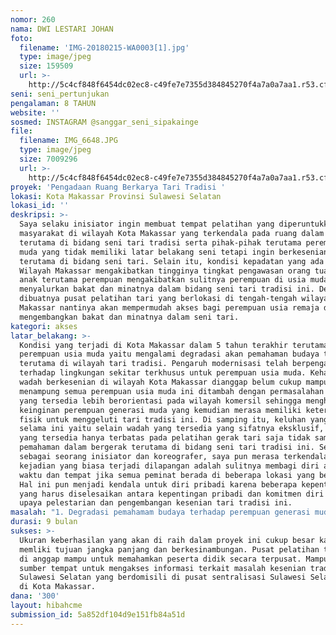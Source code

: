 ```yaml
---
nomor: 260
nama: DWI LESTARI JOHAN
foto:
  filename: 'IMG-20180215-WA0003[1].jpg'
  type: image/jpeg
  size: 159509
  url: >-
    http://5c4cf848f6454dc02ec8-c49fe7e7355d384845270f4a7a0a7aa1.r53.cf2.rackcdn.com/e8dfc85a-8182-44d0-a8cf-4fd245546547/IMG-20180215-WA0003[1].jpg
seni: seni_pertunjukan
pengalaman: 8 TAHUN
website: ''
sosmed: INSTAGRAM @sanggar_seni_sipakainge
file:
  filename: IMG_6648.JPG
  type: image/jpeg
  size: 7009296
  url: >-
    http://5c4cf848f6454dc02ec8-c49fe7e7355d384845270f4a7a0a7aa1.r53.cf2.rackcdn.com/7cfb2399-8121-46a8-99cf-d27d93f17399/IMG_6648.JPG
proyek: 'Pengadaan Ruang Berkarya Tari Tradisi '
lokasi: Kota Makassar Provinsi Sulawesi Selatan
lokasi_id: ''
deskripsi: >-
  Saya selaku inisiator ingin membuat tempat pelatihan yang diperuntukkan untuk
  masyarakat di wilayah Kota Makassar yang terkendala pada ruang dalam berkreasi
  terutama di bidang seni tari tradisi serta pihak-pihak terutama perempuan usia
  muda yang tidak memiliki latar belakang seni tetapi ingin berkesenian tradisi
  terutama di bidang seni tari. Selain itu, kondisi kepadatan yang ada di
  Wilayah Makassar mengakibatkan tingginya tingkat pengawasan orang tua terhadap
  anak terutama perempuan mengakibatkan sulitnya perempuan di usia muda untuk
  menyalurkan bakat dan minatnya dalam bidang seni tari tradisi ini. Dengan
  dibuatnya pusat pelatihan tari yang berlokasi di tengah-tengah wilayah Kota
  Makassar nantinya akan mempermudah akses bagi perempuan usia remaja dalam
  mengembangkan bakat dan minatnya dalam seni tari.
kategori: akses
latar_belakang: >-
  Kondisi yang terjadi di Kota Makassar dalam 5 tahun terakhir terutama pada
  perempuan usia muda yaitu mengalami degradasi akan pemahaman budaya tradisi
  terutama di wilayah tari tradisi. Pengaruh modernisasi telah berpengaruh besar
  terhadap lingkungan sekitar terkhusus untuk perempuan usia muda. Kehadiran
  wadah berkesenian di wilayah Kota Makassar dianggap belum cukup mampu untuk
  menampung semua perempuan usia muda ini ditambah dengan permasalahan wadah
  yang tersedia lebih berorientasi pada wilayah komersil sehingga menghambat
  keinginan perempuan generasi muda yang kemudian merasa memiliki keterbatasan
  fisik untuk menggeluti tari tradisi ini. Di samping itu, keluhan yang terjadi
  selama ini yaitu selain wadah yang tersedia yang sifatnya eksklusif, wadah
  yang tersedia hanya terbatas pada pelatihan gerak tari saja tidak sampai pada
  pemahaman dalam bergerak terutama di bidang seni tari tradisi ini. Selain itu
  sebagai seorang inisiator dan koreografer, saya pun merasa terkendala karena
  kejadian yang biasa terjadi dilapangan adalah sulitnya membagi diri alam hal
  waktu dan tempat jika semua peminat berada di beberapa lokasi yang berbeda.
  Hal ini pun menjadi kendala untuk diri pribadi karena beberapa kepentingan
  yang harus diselesaikan antara kepentingan pribadi dan komitmen diri terhadap
  upaya pelestarian dan pengembangan kesenian tari tradisi ini.
masalah: "1. Degradasi pemahamam budaya terhadap perempuan generasi muda di Wilayah Kota Makassar\r\n2. Akses tempat pelatihan yang terpusat di wilayah Kota Makassar\r\n3. Apresiasi masyarakat terhadap budaya dan tradisi Sulawesi Selatan yang rendah\r\n4. Tidak adanya tempat di wilayah Makassar yang mampu memberikan informasi dan edukasi akan budaya serta kesenian tradisi di luar lingkungan institusi pendidikan."
durasi: 9 bulan
sukses: >-
  Ukuran keberhasilan yang akan di raih dalam proyek ini cukup besar karena
  memliki tujuan jangka panjang dan berkesinambungan. Pusat pelatihan terpusat
  di anggap mampu untuk memahamkan peserta didik secara terpusat. Mampu menjadi
  sumber tempat untuk mengakses informasi terkait masalah kesenian tradisi
  Sulawesi Selatan yang berdomisili di pusat sentralisasi Sulawesi Selatan yaitu
  di Kota Makassar.
dana: '300'
layout: hibahcme
submission_id: 5a852df104d9e151fb84a51d
---
```

